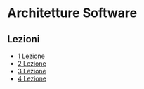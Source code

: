 # Architetture Software


## Lezioni

- [1 Lezione](Lezioni/1_Lezione/Readme.md)
- [2 Lezione](Lezioni/2_Lezione/Readme.md)
- [3 Lezione](Lezioni/3_Lezione/Readme.md)
- [4 Lezione](Lezioni/4_Lezione/Readme.md)